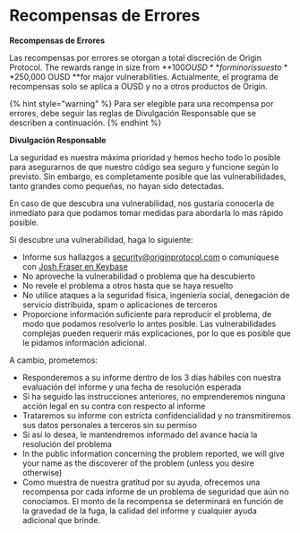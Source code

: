 # Recompensas de Errores

**Recompensas de Errores**

Las recompensas por errores se otorgan a total discreción de Origin Protocol. The rewards range in size from **$100 OUSD** for minor issues to **$250,000 OUSD **for major vulnerabilities. Actualmente, el programa de recompensas solo se aplica a OUSD y no a otros productos de Origin.

{% hint style="warning" %}
Para ser elegible para una recompensa por errores, debe seguir las reglas de Divulgación Responsable que se describen a continuación.
{% endhint %}

**Divulgación Responsable**

La seguridad es nuestra máxima prioridad y hemos hecho todo lo posible para asegurarnos de que nuestro código sea seguro y funcione según lo previsto. Sin embargo, es completamente posible que las vulnerabilidades, tanto grandes como pequeñas, no hayan sido detectadas.

En caso de que descubra una vulnerabilidad, nos gustaría conocerla de inmediato para que podamos tomar medidas para abordarla lo más rápido posible.

Si descubre una vulnerabilidad, haga lo siguiente:

* Informe sus hallazgos a [security@originprotocol.com](mailto:security@originprotocol.com) o comuníquese con [Josh Fraser en Keybase](https://keybase.io/joshfraser)
* No aproveche la vulnerabilidad o problema que ha descubierto
* No revele el problema a otros hasta que se haya resuelto
* No utilice ataques a la seguridad física, ingeniería social, denegación de servicio distribuida, spam o aplicaciones de terceros
* Proporcione información suficiente para reproducir el problema, de modo que podamos resolverlo lo antes posible. Las vulnerabilidades complejas pueden requerir más explicaciones, por lo que es posible que le pidamos información adicional.

A cambio, prometemos:

* Responderemos a su informe dentro de los 3 días hábiles con nuestra evaluación del informe y una fecha de resolución esperada
* Si ha seguido las instrucciones anteriores, no emprenderemos ninguna acción legal en su contra con respecto al informe
* Trataremos su informe con estricta confidencialidad y no transmitiremos sus datos personales a terceros sin su permiso
* Si así lo desea, le mantendremos informado del avance hacia la resolución del problema
* In the public information concerning the problem reported, we will give your name as the discoverer of the problem (unless you desire otherwise)
* Como muestra de nuestra gratitud por su ayuda, ofrecemos una recompensa por cada informe de un problema de seguridad que aún no conocíamos. El monto de la recompensa se determinará en función de la gravedad de la fuga, la calidad del informe y cualquier ayuda adicional que brinde.  
